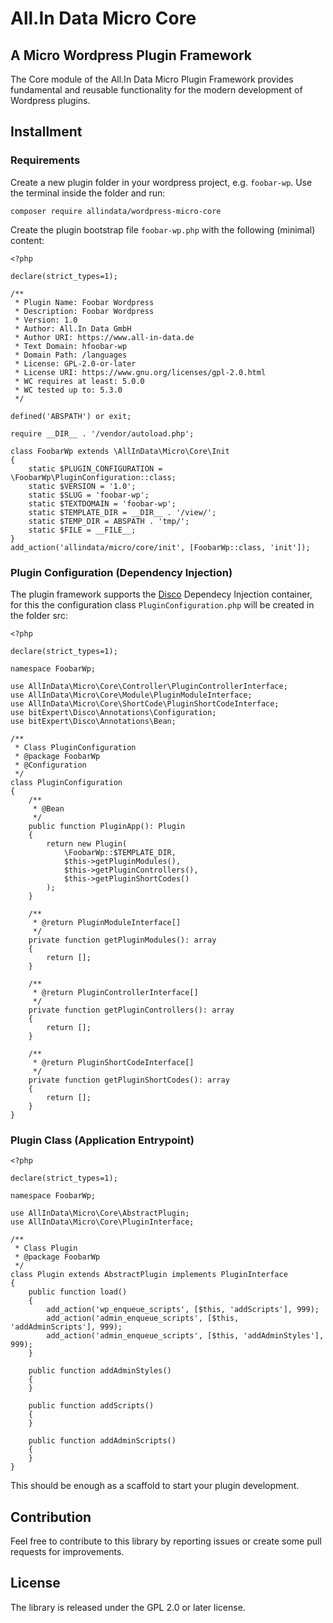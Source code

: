 # All.In Data Micro Core 
## A Micro Wordpress Plugin Framework

The Core module of the All.In Data Micro Plugin Framework provides fundamental and 
reusable functionality for the modern development of Wordpress plugins.


## Installment
### Requirements

Create a new plugin folder in your wordpress project, e.g. `foobar-wp`.
Use the terminal inside the folder and run:

    composer require allindata/wordpress-micro-core
    
Create the plugin bootstrap file `foobar-wp.php` with the following (minimal) content:

```
<?php

declare(strict_types=1);

/**
 * Plugin Name: Foobar Wordpress
 * Description: Foobar Wordpress
 * Version: 1.0
 * Author: All.In Data GmbH
 * Author URI: https://www.all-in-data.de
 * Text Domain: hfoobar-wp
 * Domain Path: /languages
 * License: GPL-2.0-or-later
 * License URI: https://www.gnu.org/licenses/gpl-2.0.html
 * WC requires at least: 5.0.0
 * WC tested up to: 5.3.0
 */

defined('ABSPATH') or exit;

require __DIR__ . '/vendor/autoload.php';

class FoobarWp extends \AllInData\Micro\Core\Init
{
    static $PLUGIN_CONFIGURATION = \FoobarWp\PluginConfiguration::class;
    static $VERSION = '1.0';
    static $SLUG = 'foobar-wp';
    static $TEXTDOMAIN = 'foobar-wp';
    static $TEMPLATE_DIR = __DIR__ . '/view/';
    static $TEMP_DIR = ABSPATH . 'tmp/';
    static $FILE = __FILE__;
}
add_action('allindata/micro/core/init', [FoobarWp::class, 'init']);
```

### Plugin Configuration (Dependency Injection)
The plugin framework supports the [Disco](https://github.com/bitExpert/disco) Dependecy Injection container, for this the configuration class 
`PluginConfiguration.php` will be created in the folder src:

```
<?php

declare(strict_types=1);

namespace FoobarWp;

use AllInData\Micro\Core\Controller\PluginControllerInterface;
use AllInData\Micro\Core\Module\PluginModuleInterface;
use AllInData\Micro\Core\ShortCode\PluginShortCodeInterface;
use bitExpert\Disco\Annotations\Configuration;
use bitExpert\Disco\Annotations\Bean;

/**
 * Class PluginConfiguration
 * @package FoobarWp
 * @Configuration
 */
class PluginConfiguration
{
    /**
     * @Bean
     */
    public function PluginApp(): Plugin
    {
        return new Plugin(
            \FoobarWp::$TEMPLATE_DIR,
            $this->getPluginModules(),
            $this->getPluginControllers(),
            $this->getPluginShortCodes()
        );
    }

    /**
     * @return PluginModuleInterface[]
     */
    private function getPluginModules(): array
    {
        return [];
    }

    /**
     * @return PluginControllerInterface[]
     */
    private function getPluginControllers(): array
    {
        return [];
    }

    /**
     * @return PluginShortCodeInterface[]
     */
    private function getPluginShortCodes(): array
    {
        return [];
    }
}
```

### Plugin Class (Application Entrypoint)
```
<?php

declare(strict_types=1);

namespace FoobarWp;

use AllInData\Micro\Core\AbstractPlugin;
use AllInData\Micro\Core\PluginInterface;

/**
 * Class Plugin
 * @package FoobarWp
 */
class Plugin extends AbstractPlugin implements PluginInterface
{
    public function load()
    {
        add_action('wp_enqueue_scripts', [$this, 'addScripts'], 999);
        add_action('admin_enqueue_scripts', [$this, 'addAdminScripts'], 999);
        add_action('admin_enqueue_scripts', [$this, 'addAdminStyles'], 999);
    }

    public function addAdminStyles()
    {
    }

    public function addScripts()
    {
    }

    public function addAdminScripts()
    {
    }
}
```

This should be enough as a scaffold to start your plugin development.

## Contribution
Feel free to contribute to this library by reporting issues or create some pull requests for improvements.

## License
The library is released under the GPL 2.0 or later license.